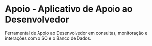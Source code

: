 
# Apoio - Aplicativo de Apoio ao Desenvolvedor

Ferramental de Apoio ao Desenvolvedor em consultas, monitoração e interações com o SO e o Banco de Dados.
